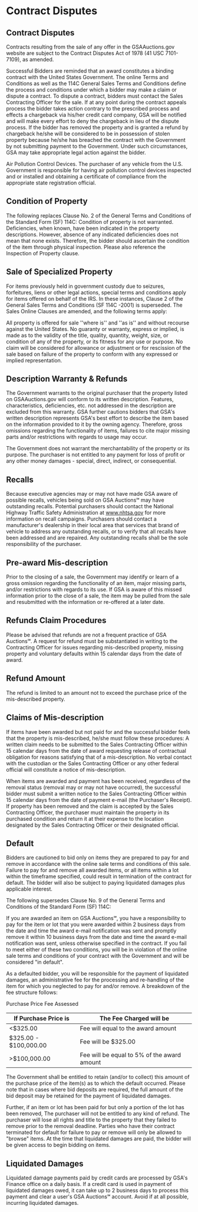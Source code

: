 # Contract Disputes

## Contract Disputes

Contracts resulting from the sale of any offer in the GSAAuctions.gov website are subject to the Contract Disputes Act of 1978 (41 USC 7101-7109), as amended.

Successful Bidders are reminded that an award constitutes a binding contract with the United States Government. The online Terms and Conditions as well as the 114C General Sales Terms and Conditions define the process and conditions under which a bidder may make a claim or dispute a contract. To dispute a contract, bidders must contact the Sales Contracting Officer for the sale. If at any point during the contract appeals process the bidder takes action contrary to the prescribed process and effects a chargeback via his/her credit card company, GSA will be notified and will make every effort to deny the chargeback in lieu of the dispute process. If the bidder has removed the property and is granted a refund by chargeback he/she will be considered to be in possession of stolen property because he/she has breached the contract with the Government by not submitting payment to the Government. Under such circumstances, GSA may take appropriate legal action against the bidder.

Air Pollution Control Devices. The purchaser of any vehicle from the U.S. Government is responsible for having air pollution control devices inspected and or installed and obtaining a certificate of compliance from the appropriate state registration official.

## Condition of Property

The following replaces Clause No. 2 of the General Terms and Conditions of the Standard Form (SF) 114C: Condition of property is not warranted. Deficiencies, when known, have been indicated in the property descriptions. However, absence of any indicated deficiencies does not mean that none exists. Therefore, the bidder should ascertain the condition of the item through physical inspection. Please also reference the Inspection of Property clause.

## Sale of Specialized Property

For items previously held in government custody due to seizures, forfeitures, liens or other legal actions, special terms and conditions apply for items offered on behalf of the IRS. In these instances, Clause 2 of the General Sales Terms and Conditions (SF 114C -2001) is superseded. The Sales Online Clauses are amended, and the following terms apply:

All property is offered for sale ''where is'' and ''as is'' and without recourse against the United States. No guaranty or warranty, express or implied, is made as to the validity of the title, quality, quantity, weight, size, or condition of any of the property, or its fitness for any use or purpose. No claim will be considered for allowance or adjustment or for rescission of the sale based on failure of the property to conform with any expressed or implied representation.

## Description Warranty & Refunds

The Government warrants to the original purchaser that the property listed on GSAAuctions.gov will conform to its written description. Features, characteristics, deficiencies, etc. not addressed in the description are excluded from this warranty. GSA further cautions bidders that GSA's written description represents GSA's best effort to describe the item based on the information provided to it by the owning agency. Therefore, gross omissions regarding the functionality of items, failures to cite major missing parts and/or restrictions with regards to usage may occur.

The Government does not warrant the merchantability of the property or its purpose. The purchaser is not entitled to any payment for loss of profit or any other money damages - special, direct, indirect, or consequential.

## Recalls

Because executive agencies may or may not have made GSA aware of possible recalls, vehicles being sold on GSA Auctions℠ may have outstanding recalls. Potential purchasers should contact the National Highway Traffic Safety Administration at www.nhtsa.gov for more information on recall campaigns. Purchasers should contact a manufacturer's dealership in their local area that services that brand of vehicle to address any outstanding recalls, or to verify that all recalls have been addressed and are repaired. Any outstanding recalls shall be the sole responsibility of the purchaser.

## Pre-award Mis-description

Prior to the closing of a sale, the Government may identify or learn of a gross omission regarding the functionality of an item, major missing parts, and/or restrictions with regards to its use. If GSA is aware of this missed information prior to the close of a sale, the item may be pulled from the sale and resubmitted with the information or re-offered at a later date.

## Refunds Claim Procedures

Please be advised that refunds are not a frequent practice of GSA Auctions℠. A request for refund must be substantiated in writing to the Contracting Officer for issues regarding mis-described property, missing property and voluntary defaults within 15 calendar days from the date of award.

## Refund Amount

The refund is limited to an amount not to exceed the purchase price of the mis-described property.

## Claims of Mis-description

If items have been awarded but not paid for and the successful bidder feels that the property is mis-described, he/she must follow these procedures: A written claim needs to be submitted to the Sales Contracting Officer within 15 calendar days from the date of award requesting release of contractual obligation for reasons satisfying that of a mis-description. No verbal contact with the custodian or the Sales Contracting Officer or any other federal official will constitute a notice of mis-description.

When items are awarded and payment has been received, regardless of the removal status (removal may or may not have occurred), the successful bidder must submit a written notice to the Sales Contracting Officer within 15 calendar days from the date of payment e-mail (the Purchaser's Receipt). If property has been removed and the claim is accepted by the Sales Contracting Officer, the purchaser must maintain the property in its purchased condition and return it at their expense to the location designated by the Sales Contracting Officer or their designated official.

## Default

Bidders are cautioned to bid only on items they are prepared to pay for and remove in accordance with the online sale terms and conditions of this sale. Failure to pay for and remove all awarded items, or all items within a lot within the timeframe specified, could result in termination of the contract for default. The bidder will also be subject to paying liquidated damages plus applicable interest.

The following supersedes Clause No. 9 of the General Terms and Conditions of the Standard Form (SF) 114C:

If you are awarded an item on GSA Auctions℠, you have a responsibility to pay for the item or lot that you were awarded within 2 business days from the date and time the award e-mail notification was sent and promptly remove it within 10 business days from the date and time the award e-mail notification was sent, unless otherwise specified in the contract. If you fail to meet either of these two conditions, you will be in violation of the online sale terms and conditions of your contract with the Government and will be considered "in default".

As a defaulted bidder, you will be responsible for the payment of liquidated damages, an administrative fee for the processing and re-handling of the item for which you neglected to pay for and/or remove. A breakdown of the fee structure follows:

Purchase Price Fee Assessed

If Purchase Price is | The Fee Charged will be
---------------------|-------------------------
<$325.00 | Fee will equal to the award amount
$325.00 - $100,000.00 | Fee will be $325.00
>$100,000.00 | Fee will be equal to 5% of the award amount

The Government shall be entitled to retain (and/or to collect) this amount of the purchase price of the item(s) as to which the default occurred. Please note that in cases where bid deposits are required, the full amount of the bid deposit may be retained for the payment of liquidated damages.

Further, if an item or lot has been paid for but only a portion of the lot has been removed, The purchaser will not be entitled to any kind of refund. The purchaser will lose all rights and title to the property that they failed to remove prior to the removal deadline. Parties who have their contract terminated for default for failure to pay or remove will only be allowed to "browse" items. At the time that liquidated damages are paid, the bidder will be given access to begin bidding on items.

## Liquidated Damages

Liquidated damage payments paid by credit cards are processed by GSA's Finance office on a daily basis. If a credit card is used in payment of liquidated damages owed, it can take up to 2 business days to process this payment and clear a user's GSA Auctions℠ account. Avoid if at all possible, incurring liquidated damages.